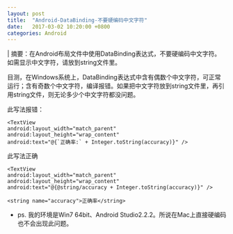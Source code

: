 ```yaml
---
layout: post
title:  "Android-DataBinding-不要硬编码中文字符"
date:   2017-03-02 10:20:00 +0800
categories: Android
---
```

| 摘要：在Android布局文件中使用DataBinding表达式，不要硬编码中文字符。如需显示中文字符，请放到string文件里。

目测，在Windows系统上，DataBinding表达式中含有偶数个中文字符，可正常运行；含有奇数个中文字符，编译报错。如果把中文字符放到string文件里，再引用string文件，则无论多少个中文字符都没问题。

此写法报错：

```
<TextView
android:layout_width="match_parent"
android:layout_height="wrap_content"
android:text="@{`正确率:` + Integer.toString(accuracy)}" />
```

此写法正确

    <TextView
    android:layout_width="match_parent"
    android:layout_height="wrap_content"
    android:text="@{@string/accuracy + Integer.toString(accuracy)}" />
```
<string name="accuracy">正确率</string>
```



* ps. 我的环境是Win7 64bit、Android Studio2.2.2。所说在Mac上直接硬编码也不会出现此问题。
